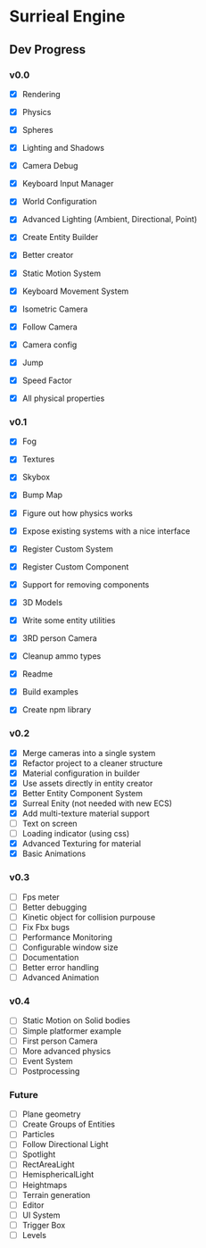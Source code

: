 # Surrieal Engine

## Dev Progress

### v0.0

- [x] Rendering
- [x] Physics
- [x] Spheres
- [x] Lighting and Shadows
- [x] Camera Debug

- [x] Keyboard Input Manager
- [x] World Configuration
- [x] Advanced Lighting (Ambient, Directional, Point)
- [x] Create Entity Builder
- [x] Better creator

- [x] Static Motion System
- [x] Keyboard Movement System
- [x] Isometric Camera
- [x] Follow Camera
- [x] Camera config

- [x] Jump
- [x] Speed Factor
- [x] All physical properties

### v0.1

- [x] Fog
- [x] Textures
- [x] Skybox
- [x] Bump Map
- [x] Figure out how physics works

- [x] Expose existing systems with a nice interface
- [x] Register Custom System
- [x] Register Custom Component
- [x] Support for removing components

- [x] 3D Models
- [x] Write some entity utilities
- [x] 3RD person Camera

- [x] Cleanup ammo types
- [x] Readme
- [x] Build examples
- [x] Create npm library

### v0.2

- [x] Merge cameras into a single system
- [x] Refactor project to a cleaner structure
- [x] Material configuration in builder
- [x] Use assets directly in entity creator
- [x] Better Entity Component System
- [x] Surreal Enity (not needed with new ECS)
- [x] Add multi-texture material support
- [ ] Text on screen
- [ ] Loading indicator (using css)
- [x] Advanced Texturing for material
- [x] Basic Animations

### v0.3

- [ ] Fps meter
- [ ] Better debugging
- [ ] Kinetic object for collision purpouse
- [ ] Fix Fbx bugs
- [ ] Performance Monitoring
- [ ] Configurable window size
- [ ] Documentation
- [ ] Better error handling
- [ ] Advanced Animation

### v0.4

- [ ] Static Motion on Solid bodies
- [ ] Simple platformer example
- [ ] First person Camera
- [ ] More advanced physics
- [ ] Event System
- [ ] Postprocessing

### Future

- [ ] Plane geometry
- [ ] Create Groups of Entities
- [ ] Particles
- [ ] Follow Directional Light
- [ ] Spotlight
- [ ] RectAreaLight
- [ ] HemisphericalLight
- [ ] Heightmaps
- [ ] Terrain generation
- [ ] Editor
- [ ] UI System
- [ ] Trigger Box
- [ ] Levels
